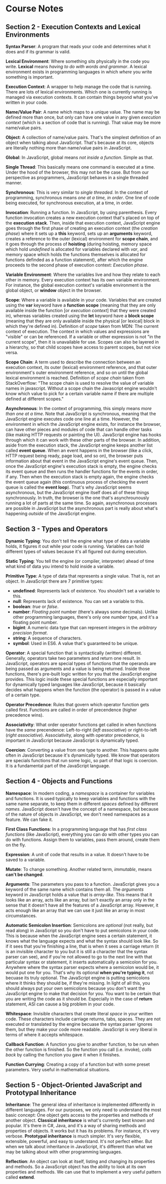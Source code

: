 # Course Notes

## Section 2 - Execution Contexts and Lexical Environments

**Syntax Parser**: A program that reads your code and determines what it does and if its grammar is valid.

**Lexical Environment**: Where something sits physically in the code you write. **Lexical** means *having to do with words and grammar*. A lexical environment exists in programming languages in which *where* you write something is important.

**Execution Context**: A wrapper to help manage the code that is running. There are lots of lexical environments. Which one is currently running is managed via execution contexts. It can contain things beyond what you've written in your code.

**Name/Value Pair**: A name which maps to a unique value. The name may be defined more than once, but only can have one value in any given *execution context* (which is a section of code that is running). That value may be more name/value pairs.

**Object**: A collection of name/value pairs. That's the simplest definition of an object when talking about JavaScript. That's because at its core, objects are literally nothing more than name/value pairs in JavaScript.

**Global**: In JavaScript, global means *not inside a function*. Simple as that.

**Single Thread**: This basically means one command is executed at a time. Under the hood of the browser, this may not be the case. But from our perspective as programmers, JavaScript behaves in a single threaded manner.

**Synchronous**: This is very similar to *single threaded*. In the context of programming, synchronous means *one at a time, in order*. One line of code being executed, for synchronous execution, at a time, in order.

**Invocation**: Running a function. In JavaScript, by using parenthesis. Every function invocation creates a new execution context that's placed on top of the **execution stack**. Then, inside that execution context, JavaScript engine goes through the first phase of creating an execution context (the *creation phase*) where it sets up a **this** keyword, sets up an **arguments** keyword, creates a reference to the outer (lexical) environment for **scope chain**, and it goes through the process of **hoisting** (during hoisting, memory space which hold *undefined* is allocated for variables declared with *var*, and memory space which holds the functions themselves is allocated for functions definded as a function statement), after which the engine proceeds to the second phase of execution context: *Execution phase*.

**Variable Environment**: Where the variables live and how they relate to each other in memory. Every execution context has its own variable environment. For instance, the global execution context's variable environment is the global object, or **window** object in the browser.

**Scope**: Where a variable is available in your code. Variables that are created using the **var** keyword have a **function scope** (meaning that they are only available inside the function [or *execution context*] that they were created in), whereas variables created using the **let** keyword have a **block scope** (meaning that they are only available inside the physical [or lexical] block in which they're defined in). Definition of *scope* taken from MDN: The current context of execution. The context in which values and expressions are "visible" or can be referenced. If a variable or other expression is not "in the current scope", then it is unavailable for use. Scopes can also be layered in a hierarchy, so that child scopes have access to parent scopes, but not vice versa.

**Scope Chain**: A term used to describe the connection between an execution context, its outer (lexical) environment reference, and that outer environment's outer environment reference, and so on until the global lexical environment is reached. Definition of *scope chain* taken from StackOverflow: "The scope chain is used to resolve the value of variable names in javascript. Without a scope chain the Javascript engine wouldn't know which value to pick for a certain variable name if there are multiple defined at different scopes."

**Asynchronous**: In the context of programming, this simply means *more than one at a time*. Note that JavaScript is synchronous, meaning that the JavaScript engine executes code one line at a time. However, the environment in which the JavaScript engine exists, for instance the browser, can have other pieces and modules of code that can handle other tasks (like making HTTP requests or painting the UI). JavaScript engine has hooks through which it can work with these other parts of the browser. In addition, aside from the execution stack, the JavaScript engine keeps another list called **event queue**. When an event happens in the browser (like a click, HTTP request being ready, page load, and so on), the browser puts information about that event in the JavaScript engine's event queue. Then, once the JavaScript engine's execution stack is empty, the engine checks its event queue and then runs the handler functions for the events in order, if any. Then when the execution stack is empty again, the engine checks the event queue again (this continuous process of checking the event queue is called the **event loop**). That's why JavaScript seems asynchronous, but the JavaScript engine itself does all of these things synchronously. In truth, the browser is the one that's asynchrounously running a lot of parts at the same time. So again, asynchronous processes are possible in JavaScript but the asynchronous part is really about what's happening *outside* of the JavaScript engine.

## Section 3 - Types and Operators

**Dynamic Typing**: You don't tell the engine what type of data a variable holds, it figures it out while your code is running. Variables can hold different types of values because it's all figured out during execution.

**Static Typing**: You tell the engine (or compiler, interpreter) ahead of time what kind of data you intend to hold inside a variable.

**Primitive Type**: A type of data that represents a single value. That is, not an object. In JavaScript there are 7 primitive types:
- **undefined**: Represents lack of existence. You shouldn't set a variable to this.
- **null**: Represents lack of existence. You can set a variable to this.
- **boolean**: *true* or *false*.
- **number**: *Floating point* number (there's always some decimals). Unlike other programming languages, there's only one *number* type, and it's a floating point number.
- **bigint**: A numeric data type that can represent integers in the *arbitrary precision format*.
- **string**: A sequence of characters.
- **symbol**: Used in ES6. A value that's guaranteed to be unique.

**Operator**: A special function that is syntactically (written) different. Generally, operators take two parameters and return one result. In JavaScript, operators are special types of functions that the operands are being passed as arguments and a value is being returned. Inside those functions, there's pre-built logic written for you that the JavaScript engine provides. This logic inside these special functions are especially important for dynamically typed languages like JavaScript, because it basically decides what happens when the function (the operator) is passed in a  value of a certain type.

**Operator Precedence**: Rules that govern which operator function gets called first. Functions are called in order of precendence (higher precedence wins).

**Associativity**: What order operator functions get called in when functions have the *same* precendence: Left-to-right (*left associative*) or right-to-left (*right associative*). Associativity, along with operator precedence, is important in JavaScript because JavaScript is dynamically typed.

**Coercion**: Converting a value from one type to another. This happens quite often in JavaScript because it's dynamically typed. We know that operators are specials functions that run some logic, so part of that logic is coercion. It is a fundamental part of the JavaScript language.

## Section 4 - Objects and Functions

**Namespace**: In modern coding, a *namespace* is a container for variables and functions. It is used typically to keep variables and functions with the same name separate, to keep them in different *spaces* defined by different *names*. JavaScript doesn't have the concept of a namespace, but because of the nature of objects in JavaScript, we don't need namespaces as a feature. We can fake it.

**First Class Functions**: In a programming language that has *first class functions* (like JavaScript), everything you can do with other types you can do with functions. Assign them to variables, pass them around, create them on the fly.

**Expression**: A unit of code that results in a value. It doesn't have to be saved to a variable.

**Mutate**: To change something. Another related term, *immutable*, means **can't be changed**.

**Arguments**: The parameters you pass to a function. JavaScript gives you a keyword of the same name which contains them all. The *arguments* keyword in JavaScript holds a value that is *array-like*. This means that it looks like an array, acts like an array, but isn't exactly an array only in the sense that it doesn't have all the features of a JavaScript array. However, it acts enough like an array that we can use it just like an array in most circumstances.

**Automatic Semicolon Insertion**: Semicolons are *optional* (not really, but read along) in JavaScript so you don't have to put semicolons in your code. This is because when the JavaScript engine sees a certain statement, it knows what the language expects and what the syntax should look like. So if it sees that you're finishing a line, that is when it sees a carriage return (it is an invisible character to you but it is still a character that the syntax parser can see), and if you're not allowed to go to the next line with that particular syntax or statement, it inserts automatically a semicolon for you. Anywhere where the syntax parser expects where a semicolon would be, it would put one for you. That's why its optional **when you're typing it**, not becuase its truly optional. The JavaScript engine is putting semicolons where it thinks they should be, if they're missing. In light of all this, you should always put your own semicolons because you don't want the JavaScript engine to make that decision for you. You want to be certain that you are writing the code as it should be. Especially in the case of **return** statement, ASI can cause a big problem in your code.

**Whitespace**: Invisible characters that create literal *space* in your written code. These characters include carriage returns, tabs, spaces. They are not executed or translated by the engine becuase the syntax parser ignores them, but they make your code more readable. JavaScript is very liberal in terms of where it accepts whitespace.

**Callback Function**: A function you give to another function, to be run when the other function is finished. So the function you call (i.e. invoke), *calls back* by calling the function you gave it when it finishes.

**Function Currying**: Creating a copy of a function but with some preset parameters. Very useful in mathematical situations.

## Section 5 - Object-Oriented JavaScript and Prototypal Inheritance

**Inheritance**: The general idea of inheritance is implemented differently in different languages. For our purposes, we only need to understand the most basic concept: One object gets access to the properties and methods of another object. **Classical inheritance** is what's currently best known and popular. It's there in C#, Java, and it's a way of sharing methods and properties of objects. It works but it has its problems. For instance, it's very verbose. **Prototypal inheritance** is much simpler. It's very flexible, extensible, powerful, and easy to understand. It's not perfect either. But when we talk about inheritance in JavaScript, it's different than what we may be talking about with other programming languages.

**Reflection**: An object can look at itself, listing and changing its properties and methods. So a JavaScript object has the ability to look at its own properties and methods. We can use that to implement a very useful pattern called **extend**.